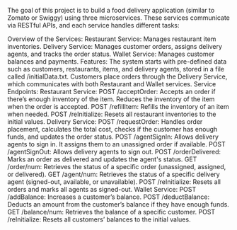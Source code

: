 The goal of this project is to build a food delivery application (similar to Zomato or Swiggy) using three microservices. These services communicate via RESTful APIs, and each service handles different tasks:

Overview of the Services:
Restaurant Service: Manages restaurant item inventories.
Delivery Service: Manages customer orders, assigns delivery agents, and tracks the order status.
Wallet Service: Manages customer balances and payments.
Features:
The system starts with pre-defined data such as customers, restaurants, items, and delivery agents, stored in a file called /initialData.txt.
Customers place orders through the Delivery Service, which communicates with both Restaurant and Wallet services.
Service Endpoints:
Restaurant Service:
POST /acceptOrder: Accepts an order if there’s enough inventory of the item. Reduces the inventory of the item when the order is accepted.
POST /refillItem: Refills the inventory of an item when needed.
POST /reInitialize: Resets all restaurant inventories to the initial values.
Delivery Service:
POST /requestOrder: Handles order placement, calculates the total cost, checks if the customer has enough funds, and updates the order status.
POST /agentSignIn: Allows delivery agents to sign in. It assigns them to an unassigned order if available.
POST /agentSignOut: Allows delivery agents to sign out.
POST /orderDelivered: Marks an order as delivered and updates the agent's status.
GET /order/num: Retrieves the status of a specific order (unassigned, assigned, or delivered).
GET /agent/num: Retrieves the status of a specific delivery agent (signed-out, available, or unavailable).
POST /reInitialize: Resets all orders and marks all agents as signed-out.
Wallet Service:
POST /addBalance: Increases a customer’s balance.
POST /deductBalance: Deducts an amount from the customer’s balance if they have enough funds.
GET /balance/num: Retrieves the balance of a specific customer.
POST /reInitialize: Resets all customers’ balances to the initial values.
